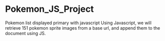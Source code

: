 # Pokemon_JS_Project
Pokemon list displayed primary with javascript
Using Javascript, we will retrieve 151 pokemon sprite images from a base url, and append them to the document using JS. 
